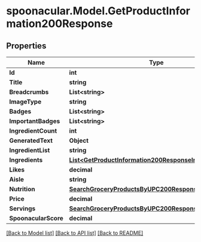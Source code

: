 # spoonacular.Model.GetProductInformation200Response

## Properties

Name | Type | Description | Notes
------------ | ------------- | ------------- | -------------
**Id** | **int** |  | 
**Title** | **string** |  | 
**Breadcrumbs** | **List&lt;string&gt;** |  | 
**ImageType** | **string** |  | 
**Badges** | **List&lt;string&gt;** |  | 
**ImportantBadges** | **List&lt;string&gt;** |  | 
**IngredientCount** | **int** |  | 
**GeneratedText** | **Object** |  | [optional] 
**IngredientList** | **string** |  | 
**Ingredients** | [**List&lt;GetProductInformation200ResponseIngredientsInner&gt;**](GetProductInformation200ResponseIngredientsInner.md) |  | 
**Likes** | **decimal** |  | 
**Aisle** | **string** |  | 
**Nutrition** | [**SearchGroceryProductsByUPC200ResponseNutrition**](SearchGroceryProductsByUPC200ResponseNutrition.md) |  | 
**Price** | **decimal** |  | 
**Servings** | [**SearchGroceryProductsByUPC200ResponseServings**](SearchGroceryProductsByUPC200ResponseServings.md) |  | 
**SpoonacularScore** | **decimal** |  | 

[[Back to Model list]](../README.md#documentation-for-models) [[Back to API list]](../README.md#documentation-for-api-endpoints) [[Back to README]](../README.md)

